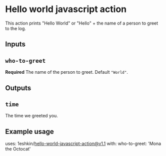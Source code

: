# Hello world javascript action

This action prints "Hello World" or "Hello" + the name of a person to greet to the log.

## Inputs

## `who-to-greet`

**Required** The name of the person to greet. Default `"World"`.

## Outputs

## `time`

The time we greeted you.

## Example usage

uses: 1eshkin/hello-world-javascript-action@v1.1
with:
who-to-greet: 'Mona the Octocat'
